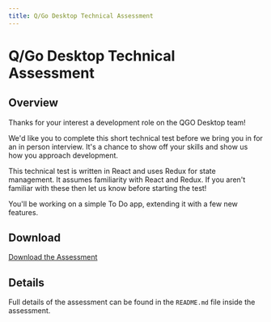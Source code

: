 ```yaml
---
title: Q/Go Desktop Technical Assessment
---
```


# Q/Go Desktop Technical Assessment

## Overview

Thanks for your interest a development role on the QGO Desktop team!

We'd like you to complete this short technical test before we bring you in for
an in person interview. It's a chance to show off your skills and show us how
you approach development.

This technical test is written in React and uses Redux for state management.
It assumes familiarity with React and Redux. If you aren't familiar with these
then let us know before starting the test!

You'll be working on a simple To Do app, extending it with a few new
features.

## Download

[Download the Assessment](https://github.com/sky-uk/q-go-assessment/archive/master.zip)

## Details

Full details of the assessment can be found in the `README.md` file inside
the assessment.
